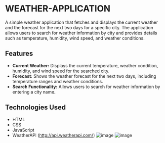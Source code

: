 # WEATHER-APPLICATION


A simple weather application that fetches and displays the current weather and the forecast for the next two days for a specific city. The application allows users to search for weather information by city and provides details such as temperature, humidity, wind speed, and weather conditions.

## Features

- **Current Weather:** Displays the current temperature, weather condition, humidity, and wind speed for the searched city.
- **Forecast:** Shows the weather forecast for the next two days, including temperature ranges and weather conditions.
- **Search Functionality:** Allows users to search for weather information by entering a city name.

## Technologies Used

- HTML
- CSS
- JavaScript
- WeatherAPI (http://api.weatherapi.com/)
![image](https://github.com/user-attachments/assets/ba21f4f7-3afb-4f67-83dc-75beead0b241)
![image](https://github.com/user-attachments/assets/7222749d-8c1f-4d19-8276-aac35c9ad780)
